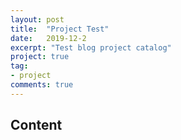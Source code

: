 ```yaml
---
layout: post
title:  "Project Test"
date:   2019-12-2
excerpt: "Test blog project catalog"
project: true
tag:
- project
comments: true
---
```


## Content